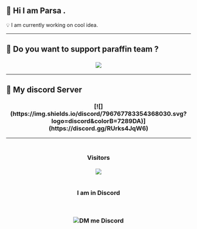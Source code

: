 ## 👋 Hi I am Parsa .

💡 I am currently working on cool idea.

---

<h2>🔗 Do you want to support paraffin team ?</h2>
<h3 align="center"> 
<a href="https://idpay.ir/donate-paraffin-team"><img src="https://img.buymeacoffee.com/button-api/?text=Donate &slug=BoyCode&button_colour=b33232&font_colour=ffffff&font_family=Cookie&outline_colour=000000&coffee_colour=FFDD00"></a>

---

<h2>🔗 My discord Server</h2>
<h3 align="center"> 
[![](https://img.shields.io/discord/796767783354368030.svg?logo=discord&colorB=7289DA)](https://discord.gg/RUrks4JqW6)

---

<h3 align="center"> 
<br>
Visitors<br></br>
<img src="https://profile-counter.glitch.me/parsa.firoozi55/count.svg" />
</br>
</br>
</br>
I am in Discord

<br><br>
![DM me Discord](https://discord.c99.nl/widget/theme-1/488958506280550402.png)
